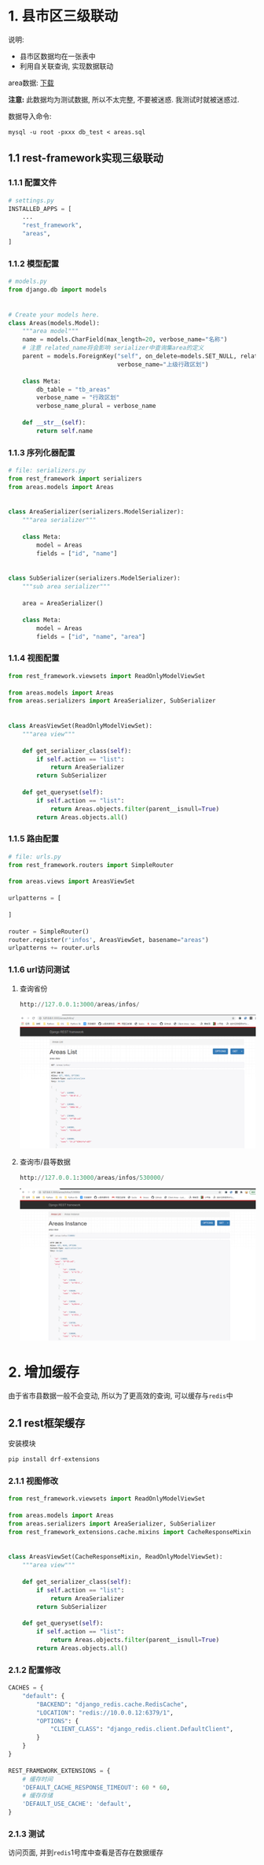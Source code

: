 # 1. 县市区三级联动

说明: 

* 县市区数据均在一张表中
* 利用自关联查询, 实现数据联动

area数据: [下载](image/01-%E4%B8%89%E7%BA%A7%E8%81%94%E5%8A%A8/areas.sql)

**注意:** 此数据均为测试数据, 所以不太完整, 不要被迷惑.  我测试时就被迷惑过.

数据导入命令:

```shell
mysql -u root -pxxx db_test < areas.sql
```

## 1.1 rest-framework实现三级联动

### 1.1.1 配置文件

```python
# settings.py
INSTALLED_APPS = [
	...
    "rest_framework",
    "areas",
]
```

### 1.1.2 模型配置

```python
# models.py
from django.db import models


# Create your models here.
class Areas(models.Model):
    """area model"""
    name = models.CharField(max_length=20, verbose_name="名称")
    # 注意 related_name将会影响 serializer中查询集area的定义
    parent = models.ForeignKey("self", on_delete=models.SET_NULL, related_name="area", null=True, blank=True,
                               verbose_name="上级行政区划")

    class Meta:
        db_table = "tb_areas"
        verbose_name = "行政区划"
        verbose_name_plural = verbose_name

    def __str__(self):
        return self.name
```

### 1.1.3 序列化器配置

```python
# file: serializers.py
from rest_framework import serializers
from areas.models import Areas


class AreaSerializer(serializers.ModelSerializer):
    """area serializer"""

    class Meta:
        model = Areas
        fields = ["id", "name"]


class SubSerializer(serializers.ModelSerializer):
    """sub area serializer"""

    area = AreaSerializer()

    class Meta:
        model = Areas
        fields = ["id", "name", "area"]
```

### 1.1.4 视图配置

```python
from rest_framework.viewsets import ReadOnlyModelViewSet

from areas.models import Areas
from areas.serializers import AreaSerializer, SubSerializer


class AreasViewSet(ReadOnlyModelViewSet):
    """area view"""

    def get_serializer_class(self):
        if self.action == "list":
            return AreaSerializer
        return SubSerializer

    def get_queryset(self):
        if self.action == "list":
            return Areas.objects.filter(parent__isnull=True)
        return Areas.objects.all()
```

### 1.1.5 路由配置

```python
# file: urls.py
from rest_framework.routers import SimpleRouter

from areas.views import AreasViewSet

urlpatterns = [

]

router = SimpleRouter()
router.register(r'infos', AreasViewSet, basename="areas")
urlpatterns += router.urls
```

### 1.1.6 url访问测试

1. 查询省份

   ```python
   http://127.0.0.1:3000/areas/infos/
   ```

   ![image-20201106205149955](image/01-%E4%B8%89%E7%BA%A7%E8%81%94%E5%8A%A8/image-20201106205149955.png)

2. 查询市/县等数据

   ```python
   http://127.0.0.1:3000/areas/infos/530000/
   ```

   ![image-20201106205246298](image/01-%E4%B8%89%E7%BA%A7%E8%81%94%E5%8A%A8/image-20201106205246298.png)

# 2. 增加缓存

由于省市县数据一般不会变动, 所以为了更高效的查询, 可以缓存与`redis`中

## 2.1 rest框架缓存

安装模块

```python
pip install drf-extensions
```

### 2.1.1 视图修改

```python
from rest_framework.viewsets import ReadOnlyModelViewSet

from areas.models import Areas
from areas.serializers import AreaSerializer, SubSerializer
from rest_framework_extensions.cache.mixins import CacheResponseMixin


class AreasViewSet(CacheResponseMixin, ReadOnlyModelViewSet):
    """area view"""

    def get_serializer_class(self):
        if self.action == "list":
            return AreaSerializer
        return SubSerializer

    def get_queryset(self):
        if self.action == "list":
            return Areas.objects.filter(parent__isnull=True)
        return Areas.objects.all()
```

### 2.1.2 配置修改

```python
CACHES = {
    "default": {
        "BACKEND": "django_redis.cache.RedisCache",
        "LOCATION": "redis://10.0.0.12:6379/1",
        "OPTIONS": {
            "CLIENT_CLASS": "django_redis.client.DefaultClient",
        }
    }
}

REST_FRAMEWORK_EXTENSIONS = {
    # 缓存时间
    'DEFAULT_CACHE_RESPONSE_TIMEOUT': 60 * 60,
    # 缓存存储
    'DEFAULT_USE_CACHE': 'default',
}
```

### 2.1.3 测试

访问页面, 并到`redis`1号库中查看是否存在数据缓存